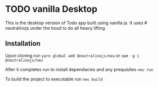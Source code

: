 # TODO vanilla Desktop

This is the desktop version of Todo app built using vanilla js.
It uses # neutralinojs under the hood to do all heavy lifting

## Installation
Upon cloning run
`` yarn global add @neutralinojs/neu ``
or
`` npm -g i @neutralinojs/neu ``

After it completes run to install dependacies and any prequisites
`` neu run ``

To build the project to executable run
`` neu build ``